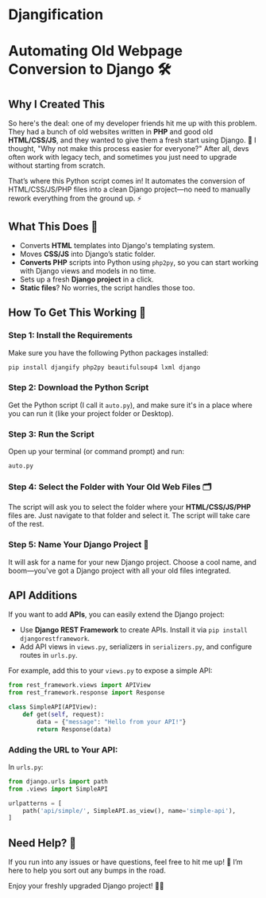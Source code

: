 # Djangification

# Automating Old Webpage Conversion to Django 🛠️

## Why I Created This

So here's the deal: one of my developer friends hit me up with this problem. They had a bunch of old websites written in **PHP** and good old **HTML/CSS/JS**, and they wanted to give them a fresh start using Django. 🤯 I thought, "Why not make this process easier for everyone?" After all, devs often work with legacy tech, and sometimes you just need to upgrade without starting from scratch.

That’s where this Python script comes in! It automates the conversion of HTML/CSS/JS/PHP files into a clean Django project—no need to manually rework everything from the ground up. ⚡️

## What This Does 🧰

- Converts **HTML** templates into Django's templating system.
- Moves **CSS/JS** into Django’s static folder.
- **Converts PHP** scripts into Python using `php2py`, so you can start working with Django views and models in no time.
- Sets up a fresh **Django project** in a click.
- **Static files**? No worries, the script handles those too.

## How To Get This Working 🚀

### Step 1: Install the Requirements

Make sure you have the following Python packages installed:

```bash
pip install djangify php2py beautifulsoup4 lxml django
```

### Step 2: Download the Python Script

Get the Python script (I call it `auto.py`), and make sure it's in a place where you can run it (like your project folder or Desktop).

### Step 3: Run the Script

Open up your terminal (or command prompt) and run:

```bash
auto.py
```

### Step 4: Select the Folder with Your Old Web Files 🗂️

The script will ask you to select the folder where your **HTML/CSS/JS/PHP** files are. Just navigate to that folder and select it. The script will take care of the rest.

### Step 5: Name Your Django Project 🎉

It will ask for a name for your new Django project. Choose a cool name, and boom—you've got a Django project with all your old files integrated.

## API Additions

If you want to add **APIs**, you can easily extend the Django project:
- Use **Django REST Framework** to create APIs. Install it via `pip install djangorestframework`.
- Add API views in `views.py`, serializers in `serializers.py`, and configure routes in `urls.py`.

For example, add this to your `views.py` to expose a simple API:

```python
from rest_framework.views import APIView
from rest_framework.response import Response

class SimpleAPI(APIView):
    def get(self, request):
        data = {"message": "Hello from your API!"}
        return Response(data)
```

### Adding the URL to Your API:
In `urls.py`:

```python
from django.urls import path
from .views import SimpleAPI

urlpatterns = [
    path('api/simple/', SimpleAPI.as_view(), name='simple-api'),
]
```

## Need Help? 🤔

If you run into any issues or have questions, feel free to hit me up! 📨 I’m here to help you sort out any bumps in the road. 

Enjoy your freshly upgraded Django project! 🎉✨
